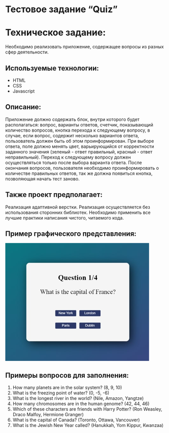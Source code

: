 # Тестовое задание “Quiz”

# Техническое задание: 
Необходимо реализовать приложение, содержащее вопросы из разных сфер деятельности.

## Используемые технологии: 
- HTML
- CSS
- Javascript

## Описание: 
Приложение должно содержать блок, внутри которого будет располагаться: вопрос, варианты ответов, счетчик, показывающий количество вопросов, кнопка перехода к следующему вопросу, в случае, если вопрос, содержит несколько вариантов ответа, пользователь должен быть об этом проинформирован.
При выборе ответа, поле должно менять цвет, варьирующийся от корректности заданного значения (зеленый - ответ правильный, красный - ответ неправильный). 
Переход к следующему вопросу должен осуществляться только после выбора варианта ответа.
После окончания вопросов, пользователя необходимо проинформировать о количестве правильных ответов, так же должна появиться кнопка, позволяющая начать тест заново.


## Также проект предполагает: 
Реализация адаптивной верстки.
Реализация осуществляется без использования сторонних библиотек.
Необходимо применить все лучшие практики написания чистого, читаемого кода.


## Пример графического представления: 

![Example](./example.jpg)

## Примеры вопросов для заполнения: 
1. How many planets are in the solar system? (8, 9, 10)
2. What is the freezing point of water? (0, -5, -6)
3. What is the longest river in the world? (Nile, Amazon, Yangtze)
4. How many chromosomes are in the human genome? (42, 44, 46)
5. Which of these characters are friends with Harry Potter? (Ron Weasley, Draco Malfoy, Hermione Granger)
6. What is the capital of Canada? (Toronto, Ottawa, Vancouver)
7. What is the Jewish New Year called? (Hanukkah, Yom Kippur, Kwanzaa)